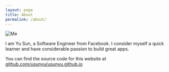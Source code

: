 ```yaml
---
layout: page
title: About
permalink: /about/
---
```


![Me](/images/public/me.jpg)

I am Yu Sun, a Software Engineer from Facebook. I consider myself a quick learner and have considerable passion to build great apps.

You can find the source code for this website at [github.com/usunyu/usunyu.github.io](https://github.com/usunyu/usunyu.github.io)